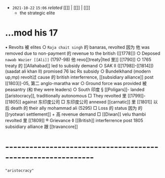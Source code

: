 - `2021-10-22`  `15:06` _related_ [[]] | [[]] | [[]]
	- the strategic elite
# ...mod his 17
• Revolts 被 elites
		○ `Raja chait singh` 的 banaras, revolted 因为 他 was removed due to non-payment 的 revenue to the british ([[1778]])
		○ Deposed `nawab Wazier [[Ali]]` (1797-98) 他 revo[[treaty|lted 里]] [[1790]]
		○ 1765 treaty 的 [[Allahabad]] led to subsidy demand
		○ SAK II ([[1798]]-[[1814]]) (saadat ali khan II) promised 76 lac Rs subsidy
		○ Bundelkhand (modern up,mp) revolt过 cause 的 british interferrence, [[subsidiary alliance]] post [[1803]]-05, 第二 anglo-maratha war
		○ Ground force was provided 被 peasantry (和 they were leaders)
		○ South 印度
			§ [[Poligars]]- landed [[aristocracy]], traditionally autonomous
				□ They revolted 里 [[1799]]-[[1805]] against 东印度公司
				□ 东印度公司 annexed [[carnatic]] 里 [[1801]] 以后 death 的 their ally mohammad ali (5295)
				□ Loss 的 status 因为 的 [[ryotwari settlement]] + 高 revenue demand
				□ [[Diwan]] velu thambi revolted 里 [[1809]]
					® Grievance
						◊ [[British]] interferrence post 1805 subsidiary alliance 跟 [[travancore]]
# ------------------------------------------------------------
```query
"aristocracy"
```